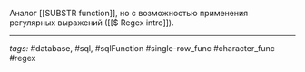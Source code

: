 Аналог [[SUBSTR function]], но с возможностью применения регулярных выражений ([[$ Regex intro]]).

---
*tags:* #database, #sql, #sqlFunction #single-row_func #character_func #regex 